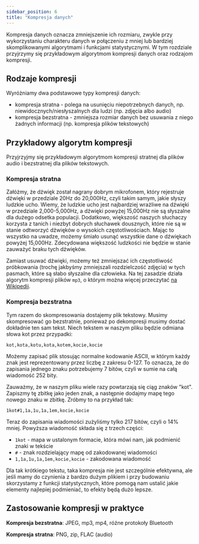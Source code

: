 ```yaml
---
sidebar_position: 6
title: "Kompresja danych"
---
```


Kompresja danych oznacza zmniejszenie ich rozmiaru, zwykle przy wykorzystaniu
charakteru danych w połączeniu z mniej lub bardziej skomplikowanymi algorytmami
i funkcjami statystycznymi. W tym rozdziale przyjrzymy się przykładowym
algorytmom kompresji danych oraz rodzajom kompresji.

## Rodzaje kompresji

Wyróżniamy dwa podstawowe typy kompresji danych:

- kompresja stratna - polega na usunięciu niepotrzebnych danych, np.
  niewidocznych/niesłyszalnych dla ludzi (np. zdjęcia albo audio)
- kompresja bezstratna - zmniejsza rozmiar danych bez usuwania z niego żadnych
  informacji (np. kompresja plików tekstowych)

## Przykładowy algorytm kompresji

Przyjrzyjmy się przykładowym algorytmom kompresji stratnej dla plików audio i
bezstratnej dla plików tekstowych.

### Kompresja stratna

Załóżmy, że dźwięk został nagrany dobrym mikrofonem, który
rejestruje dźwięki w przedziale 20Hz do 20,000Hz, czyli takim samym, jakie
słyszy ludzkie ucho. Wiemy, że ludzkie ucho jest najbardziej wrażliwe na
dźwięki w przedziale 2,000-5,000Hz, a dźwięki powyżej 15,000Hz nie są słyszalne
dla dużego odsetka populacji. Dodatkowo, większość naszych słuchaczy korzysta z
tanich i niezbyt dobrych słuchawek dousznych, które nie są w stanie odtworzyć
dźwięków o wysokich częstotliwościach. Mając to wszystko na uwadze, możemy
śmiało usunąć wszystkie dane o dźwiękach powyżej 15,000Hz. Zdecydowana większość
ludzkości nie będzie w stanie zauważyć braku tych dźwięków.

Zamiast usuwać dźwięki, możemy też zmniejszać ich częstotliwość próbkowania
(trochę jakbyśmy zmniejszali rozdzielczość zdjęcia) w tych pasmach, które są
słabo słyszalne dla człowieka. Na tej zasadzie działa algorytm kompresji plików
`mp3`, o którym można więcej przeczytać [na Wikipedii](https://pl.wikipedia.org/wiki/MP3).

### Kompresja bezstratna

Tym razem do skompresowania dostajemy plik tekstowy. Musimy skompresować go
bezstratnie, ponieważ po dekompresji musimy dostać dokładnie ten sam tekst.
Niech tekstem w naszym pliku będzie odmiana słowa kot przez przypadki:

```
kot,kota,kotu,kota,kotem,kocie,kocie
```

Możemy zapisać plik stosując normalne kodowanie ASCII, w którym każdy znak jest
reprezentowany przez liczbę z zakresu 0-127. To oznacza, że do zapisania jednego
znaku potrzebujemy 7 bitów, czyli w sumie na całą wiadomość 252 bity.

Zauważmy, że w naszym pliku wiele razy powtarzają się ciąg znaków "kot". Zapiszmy
tę zbitkę jako jeden znak, a następnie dodajmy mapę tego nowego znaku w zbitkę.
Zróbmy to na przykład tak:

```
1kot#1,1a,1u,1a,1em,kocie,kocie
```

Teraz do zapisania wiadomości zużyliśmy tylko 217 bitów, czyli o 14% mniej.
Powyższa wiadomość składa się z trzech części:

- `1kot` - mapa w ustalonym formacie, która mówi nam, jak podmienić znaki w tekście
- `#` - znak rozdzielający mapę od zakodowanej wiadomości
- `1,1a,1u,1a,1em,kocie,kocie` - zakodowana wiadomość

Dla tak krótkiego tekstu, taka kompresja nie jest szczególnie efektywna, ale
jeśli mamy do czynienia z bardzo dużym plikiem i przy budowaniu skorzystamy z
funkcji statystycznych, które pomogą nam ustalić jakie elementy najlepiej
podmieniać, to efekty będą dużo lepsze.

## Zastosowanie kompresji w praktyce

**Kompresja bezstratna**: JPEG, mp3, mp4, róźne protokoły Bluetooth

**Kompresja stratna**: PNG, zip, FLAC (audio)
